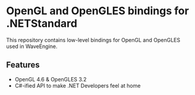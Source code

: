 # OpenGL and OpenGLES bindings for .NETStandard
This repository contains low-level bindings for OpenGL and OpenGLES used in WaveEngine.

## Features

- OpenGL 4.6 & OpenGLES 3.2
- C#-ified API to make .NET Developers feel at home

